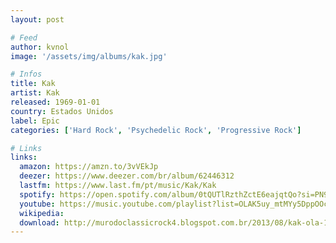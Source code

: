 ```yaml
---
layout: post

# Feed
author: kvnol
image: '/assets/img/albums/kak.jpg'

# Infos
title: Kak
artist: Kak
released: 1969-01-01
country: Estados Unidos
label: Epic
categories: ['Hard Rock', 'Psychedelic Rock', 'Progressive Rock']

# Links
links:
  amazon: https://amzn.to/3vVEkJp
  deezer: https://www.deezer.com/br/album/62446312
  lastfm: https://www.last.fm/pt/music/Kak/Kak
  spotify: https://open.spotify.com/album/0tQUTlRzthZctE6eajqtQo?si=PN9LbilMQkmKj8Kv9H8OOg
  youtube: https://music.youtube.com/playlist?list=OLAK5uy_mtMYy5DppOOckfHEo5wUYT_FR3_WG_vlc
  wikipedia:
  download: http://murodoclassicrock4.blogspot.com.br/2013/08/kak-ola-1969-1999.html
---
```


